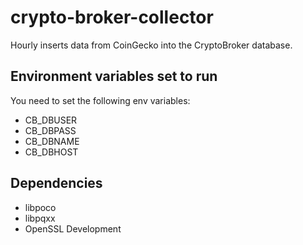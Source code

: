 # crypto-broker-collector

Hourly inserts data from CoinGecko into the CryptoBroker database.

## Environment variables set to run

You need to set the following env variables:
- CB_DBUSER
- CB_DBPASS
- CB_DBNAME
- CB_DBHOST

## Dependencies
- libpoco
- libpqxx
- OpenSSL Development
